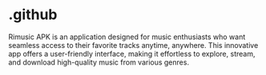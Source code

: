 # .github
Rimusic APK is an application designed for music enthusiasts who want seamless access to their favorite tracks anytime, anywhere. This innovative app offers a user-friendly interface, making it effortless to explore, stream, and download high-quality music from various genres. 
